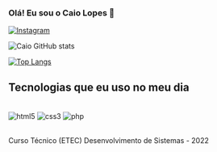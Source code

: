 ### Olá! Eu sou o Caio Lopes 👋

[![Instagram](https://img.shields.io/badge/Instagram-E4405F?style=for-the-badge&logo=instagram&logoColor=white)](https://www.instagram.com/caio.s.lopes)

![Caio GitHub stats](https://github-readme-stats.vercel.app/api?username=caioslopes&show_icons=true&theme=radical)

[![Top Langs](https://github-readme-stats.vercel.app/api/top-langs/?username=caioslopes)](https://github.com/caioslopes)

## Tecnologias que eu uso no meu dia

<div style="display: inline_block"><br/>
    <img align="center" alt="html5" src="https://img.shields.io/badge/HTML5-E34F26?style=for-the-badge&logo=html5&logoColor=white">
    <img align="center" alt="css3" src="https://img.shields.io/badge/CSS3-1572B6?style=for-the-badge&logo=css3&logoColor=white">
    <img align="center" alt="php" src="https://img.shields.io/badge/PHP-777BB4?style=for-the-badge&logo=php&logoColor=white">
</div><br/>

Curso Técnico (ETEC)
Desenvolvimento de Sistemas - 2022

